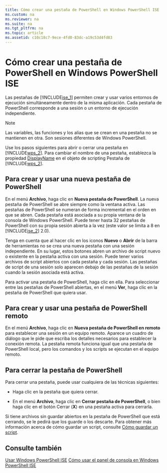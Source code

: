 ```yaml
---
title: Cómo crear una pestaña de PowerShell en Windows PowerShell ISE
ms.custom: na
ms.reviewer: na
ms.suite: na
ms.tgt_pltfrm: na
ms.topic: article
ms.assetid: c10c18c7-9ece-4fd0-83dc-a19c53d4fd83
---
```

# Cómo crear una pestaña de PowerShell en Windows PowerShell ISE
Las pestañas de [!INCLUDE[ise_1](../Token/ise_1_md.md)] permiten crear y usar varios entornos de ejecución simultáneamente dentro de la misma aplicación. Cada pestaña de PowerShell corresponde a una sesión o un entorno de ejecución independiente.

> [!NOTE]
> Las variables, las funciones y los alias que se crean en una pestaña no se mantienen en otra. Son sesiones diferentes de Windows PowerShell.

Use los pasos siguientes para abrir o cerrar una pestaña en [!INCLUDE[wps_2](../Token/wps_2_md.md)]. Para cambiar el nombre de una pestaña, establezca la propiedad [DisplayName](assetId:///a9b58556-951b-4f48-b3ae-b351b7564360#Displayname) en el objeto de scripting Pestaña de [!INCLUDE[wps_2](../Token/wps_2_md.md)].

## Para crear y usar una nueva pestaña de PowerShell
En el menú **Archivo**, haga clic en **Nueva pestaña de PowerShell**. La nueva pestaña de PowerShell se abre siempre como la ventana activa. Las pestañas de PowerShell se numeran de forma incremental en el orden en que se abren. Cada pestaña está asociada a su propia ventana de la consola de Windows PowerShell. Puede tener hasta 32 pestañas de PowerShell con su propia sesión abierta a la vez (este valor se limita a 8 en [!INCLUDE[ise_2](../Token/ise_2_md.md)] 2.0).

Tenga en cuenta que al hacer clic en los iconos **Nuevo** o **Abrir** de la barra de herramientas no se crea una nueva pestaña con una sesión independiente.  En su lugar, estos botones abren un archivo de script nuevo o existente en la pestaña activa con una sesión. Puede tener varios archivos de script abiertos con cada pestaña y cada sesión. Las pestañas de script de una sesión solo aparecen debajo de las pestañas de la sesión cuando la sesión asociada está activa.

Para activar una pestaña de PowerShell, haga clic en ella. Para seleccionar entre las pestañas de PowerShell abiertas, en el menú **Ver**, haga clic en la pestaña de PowerShell que quiera usar.

## Para crear y usar una pestaña de PowerShell remoto
En el menú **Archivo**, haga clic en **Nueva pestaña de PowerShell en remoto** para establecer una sesión en un equipo remoto. Aparece un cuadro de diálogo que le pide que escriba los detalles necesarios para establecer la conexión remota. La pestaña remota funciona igual que una pestaña de PowerShell local, pero los comandos y los scripts se ejecutan en el equipo remoto.

## Para cerrar la pestaña de PowerShell
Para cerrar una pestaña, puede usar cualquiera de las técnicas siguientes:

-   Haga clic en la pestaña que quiera cerrar.

-   En el menú **Archivo**, haga clic en **Cerrar pestaña de PowerShell**, o bien haga clic en el botón Cerrar (**X**) en una pestaña activa para cerrarla.

Si tiene archivos sin guardar abiertos en la pestaña de PowerShell que está cerrando, se le pedirá que los guarde o los descarte. Para obtener más información acerca de cómo guardar un script, consulte [Cómo guardar un script](assetId:///162f594d-efd3-4234-9960-45e56e6eadc8).

## Consulte también
[Usar Windows PowerShell ISE](../Topic/Using-the-Windows-PowerShell-ISE.md)
[Cómo usar el panel de consola en Windows PowerShell ISE](../Topic/How-to-Use-the-Console-Pane-in-the-Windows-PowerShell-ISE.md)



<!--HONumber=Apr16_HO1-->


